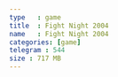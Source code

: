 ```yaml
---
type   : game
title  : Fight Night 2004
name   : Fight Night 2004
categories: [game]
telegram : 544
size : 717 MB
---
```



